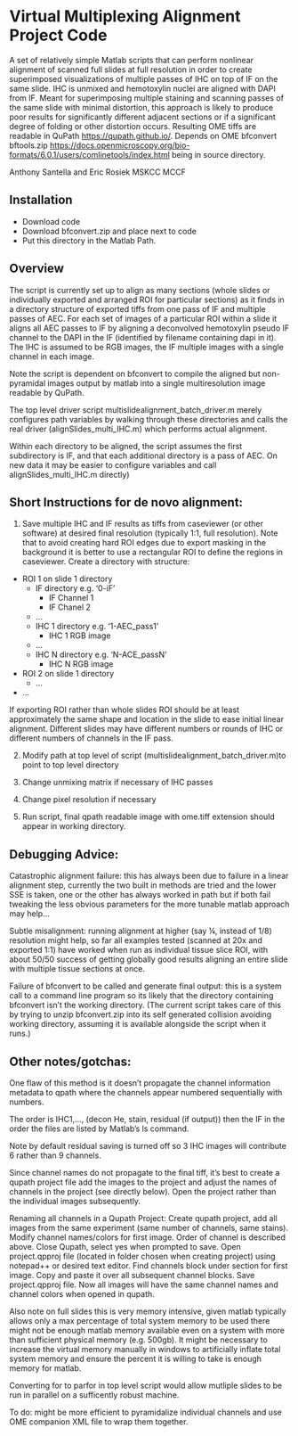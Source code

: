# Virtual Multiplexing Alignment Project Code
A set of relatively simple Matlab scripts that can perform nonlinear alignment of scanned full slides at full resolution in order to create superimposed visualizations of multiple passes of IHC on top of IF on the same slide. IHC is unmixed and hemotoxylin nuclei are aligned with DAPI from IF.  Meant for superimposing multiple staining and scanning passes of the same slide with minimal distortion, this approach is likely to produce poor results for significantly different adjacent sections or if a significant degree of folding or other distortion occurs. Resulting OME tiffs are readable in QuPath https://qupath.github.io/. Depends on OME bfconvert bftools.zip https://docs.openmicroscopy.org/bio-formats/6.0.1/users/comlinetools/index.html being in source directory.  

Anthony Santella and Eric Rosiek MSKCC MCCF

## Installation
* Download code
* Download bfconvert.zip and place next to code
* Put this directory in the Matlab Path.

## Overview
The script is currently set up to align as many sections (whole slides or individually exported and arranged ROI for particular sections) as it finds in a directory structure of exported tiffs from one pass of IF and multiple passes of AEC. For each set of images of a particular ROI within a slide it aligns all AEC passes to IF by aligning a deconvolved hemotoxylin pseudo IF channel to the DAPI in the IF (identified by filename containing dapi in it). The IHC is assumed to be RGB images, the IF multiple images with a single channel in each image.  

Note the script is dependent on bfconvert to compile the aligned but non-pyramidal images output by matlab into a single multiresolution image readable by QuPath.  

The top level driver script multislidealignment_batch_driver.m merely configures path variables by walking through these directories and calls the real driver (alignSlides_multi_IHC.m) which performs actual alignment.  

Within each directory to be aligned, the script assumes the first subdirectory is IF, and that each additional directory is a pass of AEC.  On new data it may be easier to configure variables and call alignSlides_multi_IHC.m directly)

## Short Instructions for de novo alignment:
1.	Save multiple IHC and IF results as tiffs from caseviewer (or other software) at desired final resolution (typically 1:1, full resolution). Note that to avoid creating hard ROI edges due to export masking in the background it is better to use a rectangular ROI to define the regions in caseviewer. Create a directory with structure:

* ROI 1 on slide 1 directory  
  * IF directory e.g. ‘0-iF’
    * IF Channel 1
    * IF Chanel 2
   * ...  
  * IHC 1 directory e.g. ‘1-AEC_pass1’
    * IHC 1 RGB image   
  * …  
  * IHC N directory e.g. ‘N-ACE_passN’ 
    * IHC N RGB image 
* ROI 2 on slide 1 directory
  * … 
* …  

If exporting ROI rather than whole slides ROI should be at least approximately the same shape and location in the slide to ease initial linear alignment. Different slides may have different numbers or rounds of IHC or different numbers of channels in the IF pass. 

2.	Modify path at top level of script (multislidealignment_batch_driver.m)to point to top level directory 

3.	Change unmixing matrix if necessary of IHC passes

4.	Change pixel resolution if necessary 

5.	Run script, final qpath readable image with ome.tiff extension should appear in working directory.

## Debugging Advice:
Catastrophic alignment failure: this has always been due to failure in a linear alignment step, currently the two built in methods are tried and the lower SSE is taken, one or the other has always worked in path but if both fail tweaking the less obvious parameters for the more tunable matlab approach may help...  

Subtle misalignment: running alignment at higher (say ¼, instead of 1/8) resolution might help, so far all examples tested (scanned at 20x and exported 1:1) have worked when run as individual tissue slice ROI, with about 50/50 success of getting globally good results aligning an entire slide with multiple tissue sections at once.  

Failure of bfconvert to be called and generate final output: this is a system call to a command line program so its likely that the directory containing bfconvert isn’t the working directory. (The current script takes care of this by trying to unzip bfconvert.zip into its self generated collision avoiding working directory, assuming it is available alongside the script when it runs.) 

## Other notes/gotchas: 
One flaw of this method is it doesn’t propagate the channel information metadata to qpath where the channels appear numbered sequentially with numbers.  

The order is IHC1,…, (decon He, stain, residual (if output)) then the IF in the order the files are listed by Matlab’s ls command.  

Note by default residual saving is turned off so 3 IHC images will contribute 6 rather than 9 channels.  

Since channel names do not propagate to the final tiff, it’s best to create a qupath project file add the images to the project and adjust the names of channels in the project (see directly below). Open the project rather than the individual images subsequently.  

Renaming all channels in a Qupath Project:
Create qupath project, add all images from the same experiment (same number of channels, same stains). Modify channel names/colors for first image. Order of channel is described above.  Close Qupath, select yes when prompted to save.  Open project.qpproj file (located in folder chosen when creating project) using notepad++ or desired text editor.
Find channels block under section for first image.  Copy and paste it over all subsequent channel blocks. Save project.qpproj file. Now all images will have the same channel names and channel colors when opened in qupath.

Also note on full slides this is very memory intensive, given matlab typically allows only a max percentage of total system memory to be used there might not be enough matlab memory available even on a system with more than sufficient physical memory (e.g. 500gb). It might be necessary to increase the virtual memory manually in windows to artificially inflate total system memory and ensure the percent it is willing to take is enough memory for matlab.  

Converting for to parfor in top level script would allow mutliple slides to be run in parallel on a sufficently robust machine. 

To do: might be more efficient to pyramidalize individual channels and use OME companion XML file to wrap them together.
